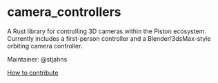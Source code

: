 # camera_controllers

A Rust library for controlling 3D cameras within the Piston ecosystem. Currently includes a first-person controller and a Blender/3dsMax-style orbiting camera controller.

Maintainer: @stjahns

[How to contribute](https://github.com/PistonDevelopers/piston/blob/master/CONTRIBUTING.md)

